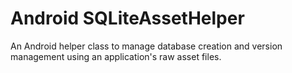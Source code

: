 Android SQLiteAssetHelper
=========================

An Android helper class to manage database creation and version management using an application's raw asset files.

